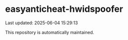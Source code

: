 # easyanticheat-hwidspoofer

Last updated: 2025-06-04 15:29:13

This repository is automatically maintained.
